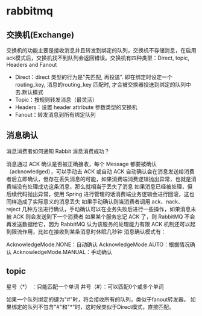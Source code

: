 # rabbitmq

## 交换机(Exchange)
交换机的功能主要是接收消息并且转发到绑定的队列，交换机不存储消息，在启用ack模式后，交换机找不到队列会返回错误。交换机有四种类型：Direct, topic, Headers and Fanout

* Direct：direct 类型的行为是"先匹配, 再投送". 即在绑定时设定一个 routing_key, 消息的routing_key 匹配时, 才会被交换器投送到绑定的队列中去.默认模式
* Topic：按规则转发消息（最灵活）
* Headers：设置 header attribute 参数类型的交换机
* Fanout：转发消息到所有绑定队列

## 消息确认
消息消费者如何通知 Rabbit 消息消费成功？

消息通过 ACK 确认是否被正确接收，每个 Message 都要被确认（acknowledged），可以手动去 ACK 或自动 ACK
自动确认会在消息发送给消费者后立即确认，但存在丢失消息的可能，如果消费端消费逻辑抛出异常，也就是消费端没有处理成功这条消息，那么就相当于丢失了消息
如果消息已经被处理，但后续代码抛出异常，使用 Spring 进行管理的话消费端业务逻辑会进行回滚，这也同样造成了实际意义的消息丢失
如果手动确认则当消费者调用 ack、nack、reject 几种方法进行确认，手动确认可以在业务失败后进行一些操作，如果消息未被 ACK 则会发送到下一个消费者
如果某个服务忘记 ACK 了，则 RabbitMQ 不会再发送数据给它，因为 RabbitMQ 认为该服务的处理能力有限
ACK 机制还可以起到限流作用，比如在接收到某条消息时休眠几秒钟
消息确认模式有：

AcknowledgeMode.NONE：自动确认
AcknowledgeMode.AUTO：根据情况确认
AcknowledgeMode.MANUAL：手动确认

## topic
星号（*） ：只能匹配一个单词
井号（#）：可以匹配0个或多个单词

如果一个队列绑定的键为"#"时，将会接收所有的队列，类似于fanout转发器。
如果绑定的队列不包含"#"和"*"时，这时候类似于Direct模式，直接匹配。

